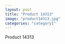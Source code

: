 ```yaml
---
layout: post
title: "Product 14313"
image: "product14313.jpg"
categories: "category1"
---
```

Product 14313
